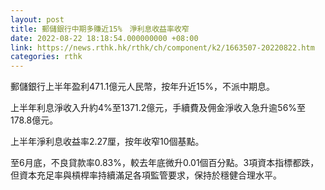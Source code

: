 ```yaml
---
layout: post
title: 郵儲銀行中期多賺近15%　淨利息收益率收窄
date: 2022-08-22 18:18:54.000000000 +08:00
link: https://news.rthk.hk/rthk/ch/component/k2/1663507-20220822.htm
categories: rthk
---
```


郵儲銀行上半年盈利471.1億元人民幣，按年升近15%，不派中期息。

上半年利息淨收入升約4%至1371.2億元，手續費及佣金淨收入急升逾56%至178.8億元。

上半年淨利息收益率2.27厘，按年收窄10個基點。

至6月底，不良貸款率0.83%，較去年底微升0.01個百分點。3項資本指標都跌，但資本充足率與槓桿率持續滿足各項監管要求，保持於穩健合理水平。
